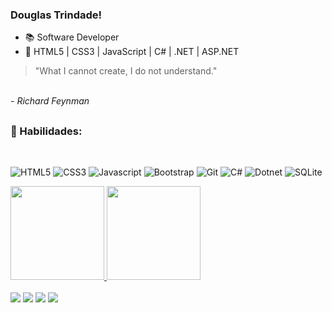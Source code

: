 ### Douglas Trindade!

- 📚 Software Developer
- 🌱 HTML5 | CSS3 | JavaScript | C# | .NET | ASP.NET

<blockquote><p>"What I cannot create, I do not understand."</p></blockquote><br>
<cite style="text-align: right">- Richard Feynman</cite>

##
### 🚀 Habilidades:
<div style="display: inline_block"><br>

  
![HTML5](https://img.shields.io/badge/html5-%23323330.svg?style=for-the-badge&logo=html5&logoColor=E34F26)
![CSS3](https://img.shields.io/badge/css3-%23323330.svg?style=for-the-badge&logo=css3&logoColor=1572B6)
![Javascript](https://img.shields.io/badge/JavaScript-323330?style=for-the-badge&logo=javascript&logoColor=F7DF1E)
![Bootstrap](https://img.shields.io/badge/bootstrap-%23323330.svg?style=for-the-badge&logo=bootstrap&logoColor=865dc4)
![Git](https://img.shields.io/badge/git-%23323330.svg?style=for-the-badge&logo=git&logoColor=F05033)
![C#](https://img.shields.io/badge/Csharp-%23323330.svg?style=for-the-badge&logo=csharp&logoColor=865dc4)
![Dotnet](https://img.shields.io/badge/Dotnet-%23323330.svg?style=for-the-badge&logo=dotnet&logoColor=865dc4)
![SQLite](https://img.shields.io/badge/Sqlite-%23323330.svg?style=for-the-badge&logo=sqlite&logoColor=1572B6)

  
</div>

<div>
  <a href="https://github.com/DouglasTrindade">
  <img height="150em" src="https://github-readme-stats.vercel.app/api?username=douglastrindade&show_icons=true&theme=dark&include_all_commits=true&count_private=true"/>
  <img height="150em" src="https://github-readme-stats.vercel.app/api/top-langs/?username=douglastrindade&layout=compact&langs_count=7&theme=dark"/>
</div>


 
<div style="display: inline_block"><br>

  <a href="https://instagram.com/douglastrindade1" alt="Instagram" target="_blank">
  <img src="https://img.shields.io/badge/-Instagram-1C1C1C?style=for-the-badge&logo=Instagram&logoColor=00FFFF&link=https://instagram.com/douglastrindade1"></a>
    
  <a href="https://discord.gg/ZdSECpBT4t" target="_blank">
  <img src="https://img.shields.io/badge/-Discord-1C1C1C?style=for-the-badge&logo=Discord&logoColor=00FFFF&link"></a>
  
  <a href="https://www.linkedin.com/in/douglastrindade1/" alt="Linkedin" target="_blank">
  <img src="https://img.shields.io/badge/-Linkedin-1C1C1C?style=for-the-badge&logo=Linkedin&logoColor=00FFFF&link=https://www.linkedin.com/in/douglastrindade1/"></a>
  
  <a href = "mailto:douglastrindade22@hotmail.com" target="_blank">
  <img src="https://img.shields.io/badge/-Hotmail-1C1C1C?style=for-the-badge&logo=Hotmail&logoColor=00FFFF&link"></a>     

</div>
      
